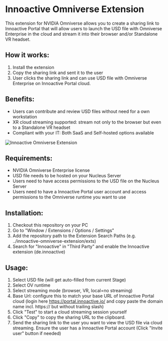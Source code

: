 # Innoactive Omniverse Extension

This extension for NVIDIA Omniverse allows you to create a sharing link to Innoactive Portal that will allow users to launch the USD file with Omniverse Enterprise in the cloud and stream it into their browser and/or Standalone VR headset.

## How it works:
1. Install the extension
2. Copy the sharing link and sent it to the user
3. User clicks the sharing link and can use USD file with Omniverse Enterprise on Innoactive Portal cloud.

## Benefits:
- Users can contribute and review USD files without need for a own workstation
- XR cloud streaming supported: stream not only to the browser but even to a Standalone VR headset
- Compliant with your IT: Both SaaS and Self-hosted options available

![Innoactive Omniverse Extension](https://github.com/Innoactive/innoactive-omniverse-extension/blob/master/exts/de.innoactive/data/preview_readme.png?raw=true)

## Requirements:
- NVIDIA Omniverse Enterprise license
- USD file needs to be hosted on your Nucleus Server
- Users need to have access permissions to the USD file on the Nucleus Server
- Users need to have a Innoactive Portal user account and access permissions to the Omniverse runtime you want to use

## Installation:
1. Checkout this repository on your PC
2. Go to "Window / Extensions / Options / Settings"
3. Add the repository path to the Extension Search Paths (e.g. ../innoactive-omniverse-extension/exts)
4. Search for "Innoactive" in "Third Party" and enable the Innoactive extension (de.innoactive)

## Usage:
1. Select USD file (will get auto-filled from current Stage)
2. Select OV runtime
3. Select streaming mode (browser, VR, local=no streaming)
4. Base Url: configure this to match your base URL of Innoactive Portal cloud (login here https://portal.innoactive.io/ and copy paste the domain name incl. https:// but without trailing slash)
5. Click "Test" to start a cloud streaming session yourself
6. Click "Copy" to copy the sharing URL to the clipboard.
7. Send the sharing link to the user you want to view the USD file via cloud streaming. Ensure the user has a Innoactive Portal account (Click "Invite user" button if needed)

